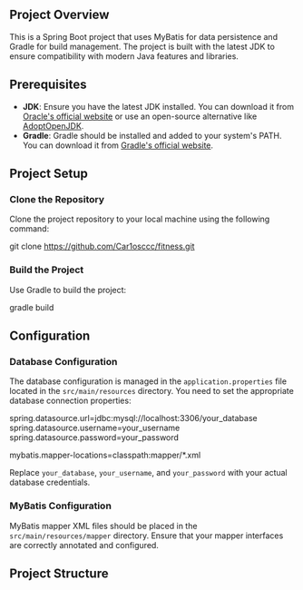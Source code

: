 ## Project Overview
This is a Spring Boot project that uses MyBatis for data persistence and Gradle for build management. The project is built with the latest JDK to ensure compatibility with modern Java features and libraries.

## Prerequisites
- **JDK**: Ensure you have the latest JDK installed. You can download it from [Oracle's official website](https://www.oracle.com/java/technologies/javase/jdk17-archive-downloads.html) or use an open-source alternative like [AdoptOpenJDK](https://adoptopenjdk.net/).
- **Gradle**: Gradle should be installed and added to your system's PATH. You can download it from [Gradle's official website](https://gradle.org/install/).

## Project Setup

### Clone the Repository
Clone the project repository to your local machine using the following command:

git clone https://github.com/Car1osccc/fitness.git

### Build the Project
Use Gradle to build the project:

gradle build

## Configuration

### Database Configuration
The database configuration is managed in the `application.properties` file located in the `src/main/resources` directory. You need to set the appropriate database connection properties:

spring.datasource.url=jdbc:mysql://localhost:3306/your_database
spring.datasource.username=your_username
spring.datasource.password=your_password

mybatis.mapper-locations=classpath:mapper/*.xml

Replace `your_database`, `your_username`, and `your_password` with your actual database credentials.

### MyBatis Configuration
MyBatis mapper XML files should be placed in the `src/main/resources/mapper` directory. Ensure that your mapper interfaces are correctly annotated and configured.

## Project Structure